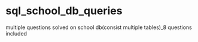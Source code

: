 # sql_school_db_queries
multiple questions solved on school db(consist multiple tables)_8 questions included
